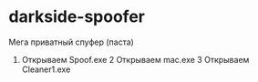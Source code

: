 # darkside-spoofer
Мега приватный спуфер (паста)
1. Открываем Spoof.exe
2  Открываем mac.exe
3  Открываем Cleaner1.exe
